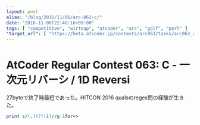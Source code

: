 ```yaml
---
layout: post
alias: "/blog/2016/11/06/arc-063-c/"
date: "2016-11-06T22:48:16+09:00"
tags: [ "competitive", "wirteup", "atcoder", "arc", "golf", "perl" ]
"target_url": [ "https://beta.atcoder.jp/contests/arc063/tasks/arc063_a" ]
---
```


# AtCoder Regular Contest 063: C - 一次元リバーシ / 1D Reversi

$27$byteで終了時最短であった。HITCON 2016 qualsのregex問の経験が生きた。

``` perl
print s/(.)(?!\1)//g-1for<>
```
